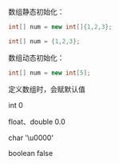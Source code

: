 数组静态初始化：

~~~java
int[] num = new int[]{1,2,3};

int[] num = {1,2,3};
~~~

数组动态初始化：

~~~java
int[] num = new int[5];
~~~



定义数组时，会赋默认值

int		0

float、double	0.0

char	'\u0000'

boolean	false





